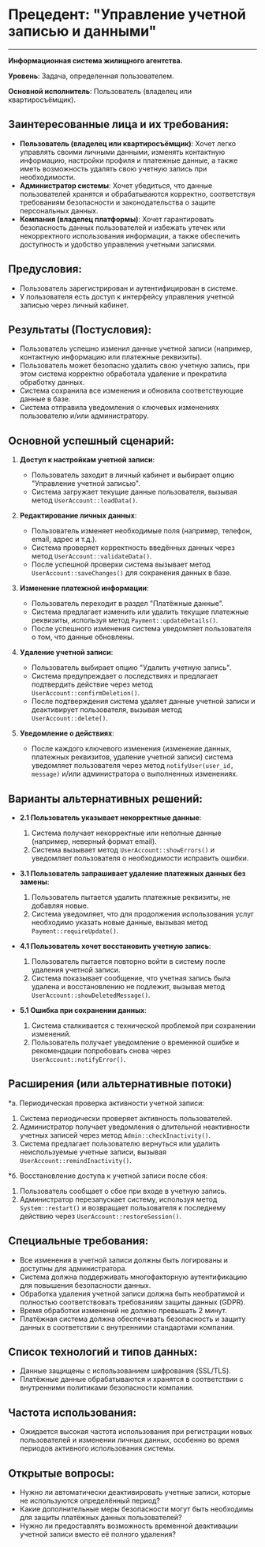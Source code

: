 # Прецедент: "Управление учетной записью и данными"

---

**Информационная система жилищного агентства.**

**Уровень**: Задача, определенная пользователем.

**Основной исполнитель**: Пользователь (владелец или квартиросъёмщик).

## Заинтересованные лица и их требования:

- **Пользователь (владелец или квартиросъёмщик)**: Хочет легко управлять своими личными данными, изменять контактную информацию, настройки профиля и платежные данные, а также иметь возможность удалять свою учетную запись при необходимости.
- **Администратор системы**: Хочет убедиться, что данные пользователей хранятся и обрабатываются корректно, соответствуя требованиям безопасности и законодательства о защите персональных данных.
- **Компания (владелец платформы)**: Хочет гарантировать безопасность данных пользователей и избежать утечек или некорректного использования информации, а также обеспечить доступность и удобство управления учетными записями.

## Предусловия:

- Пользователь зарегистрирован и аутентифицирован в системе.
- У пользователя есть доступ к интерфейсу управления учетной записью через личный кабинет.

## Результаты (Постусловия):

- Пользователь успешно изменил данные учетной записи (например, контактную информацию или платежные реквизиты).
- Пользователь может безопасно удалить свою учетную запись, при этом система корректно обработала удаление и прекратила обработку данных.
- Система сохранила все изменения и обновила соответствующие данные в базе.
- Система отправила уведомления о ключевых изменениях пользователю и/или администратору.

## Основной успешный сценарий:

1. **Доступ к настройкам учетной записи**:
    - Пользователь заходит в личный кабинет и выбирает опцию "Управление учетной записью".
    - Система загружает текущие данные пользователя, вызывая метод `UserAccount::loadData()`.

2. **Редактирование личных данных**:
    - Пользователь изменяет необходимые поля (например, телефон, email, адрес и т.д.).
    - Система проверяет корректность введённых данных через метод `UserAccount::validateData()`.
    - После успешной проверки система вызывает метод `UserAccount::saveChanges()` для сохранения данных в базе.

3. **Изменение платежной информации**:
    - Пользователь переходит в раздел "Платёжные данные".
    - Система предлагает изменить или удалить текущие платежные реквизиты, используя метод `Payment::updateDetails()`.
    - После успешного изменения система уведомляет пользователя о том, что данные обновлены.

4. **Удаление учетной записи**:
    - Пользователь выбирает опцию "Удалить учетную запись".
    - Система предупреждает о последствиях и предлагает подтвердить действие через метод `UserAccount::confirmDeletion()`.
    - После подтверждения система удаляет данные учетной записи и деактивирует пользователя, вызывая метод `UserAccount::delete()`.

5. **Уведомление о действиях**:
    - После каждого ключевого изменения (изменение данных, платежных реквизитов, удаление учетной записи) система уведомляет пользователя через метод `notifyUser(user_id, message)` и/или администратора о выполненных изменениях.

## Варианты альтернативных решений:

* **2.1 Пользователь указывает некорректные данные**:
    1. Система получает некорректные или неполные данные (например, неверный формат email).
    2. Система вызывает метод `UserAccount::showErrors()` и уведомляет пользователя о необходимости исправить ошибки.

* **3.1 Пользователь запрашивает удаление платежных данных без замены**:
    1. Пользователь пытается удалить платежные реквизиты, не добавляя новые.
    2. Система уведомляет, что для продолжения использования услуг необходимо указать новые данные, вызывая метод `Payment::requireUpdate()`.

* **4.1 Пользователь хочет восстановить учетную запись**:
    1. Пользователь пытается повторно войти в систему после удаления учетной записи.
    2. Система показывает сообщение, что учетная запись была удалена и восстановлению не подлежит, вызывая метод `UserAccount::showDeletedMessage()`.

* **5.1 Ошибка при сохранении данных**:
    1. Система сталкивается с технической проблемой при сохранении изменений.
    2. Пользователь получает уведомление о временной ошибке и рекомендации попробовать снова через `UserAccount::notifyError()`.

## Расширения (или альтернативные потоки)

*а. Периодическая проверка активности учетной записи:

1. Система периодически проверяет активность пользователей.
2. Администратор получает уведомления о длительной неактивности учетных записей через метод `Admin::checkInactivity()`.
3. Система предлагает пользователю вернуться или удалить неиспользуемые учетные записи, вызывая `UserAccount::remindInactivity()`.

*б. Восстановление доступа к учетной записи после сбоя:

1. Пользователь сообщает о сбое при входе в учетную запись.
2. Администратор перезапускает систему, используя метод `System::restart()` и возвращает пользователя к последнему действию через `UserAccount::restoreSession()`.

## Специальные требования:

- Все изменения в учетной записи должны быть логированы и доступны для администратора.
- Система должна поддерживать многофакторную аутентификацию для повышения безопасности данных.
- Обработка удаления учетной записи должна быть необратимой и полностью соответствовать требованиям защиты данных (GDPR).
- Время обработки изменений не должно превышать 2 минут.
- Платёжная система должна обеспечивать безопасность и защиту данных в соответствии с внутренними стандартами компании.

## Список технологий и типов данных:

- Данные защищены с использованием шифрования (SSL/TLS).
- Платёжные данные обрабатываются и хранятся в соответствии с внутренними политиками безопасности компании.

## Частота использования:

- Ожидается высокая частота использования при регистрации новых пользователей и изменении личных данных, особенно во время периодов активного использования системы.

## Открытые вопросы:

- Нужно ли автоматически деактивировать учетные записи, которые не используются определённый период?
- Какие дополнительные меры безопасности могут быть необходимы для защиты платёжных данных пользователей?
- Нужно ли предоставлять возможность временной деактивации учетной записи вместо её полного удаления?
